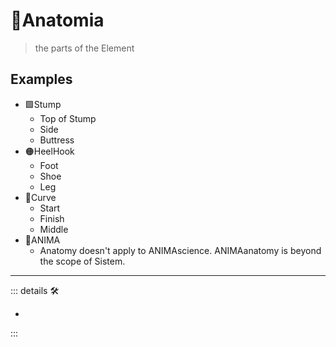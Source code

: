 # 🔻<via>Anatomia</via>

> the parts of the Element

## Examples

- 🟩<ekos>Stump</ekos>
    - Top of Stump
    - Side
    - Buttress
- 🟠<motor>HeelHook</motor>
    - Foot
    - Shoe
    - Leg
- 🔻<via>Curve</via>
    - Start
    - Finish
    - Middle
- 💜<anima>ANIMA</anima>
    - Anatomy doesn't apply to ANIMAscience. ANIMAanatomy is beyond the scope of Sistem.

---

<!-- =================================================== -->
<!-- =================================================== -->
<!-- =================================================== -->
<!-- =================================================== -->
<!-- =================================================== -->
::: details 🛠

-

:::
